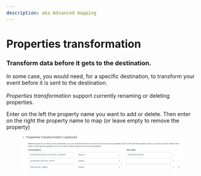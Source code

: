 ```yaml
---
description: aka Advanced mapping
---
```


# Properties transformation

### Transform data before it gets to the destination.

In some case, you would need, for a specific destination, to transform your event before it is sent to the destination.\
\
_Properties transformation_ support currently renaming or deleting properties.

Enter on the left the property name you want to add or delete. Then enter on the right the property name to map (or leave empty to remove the property)

<figure><img src="../../../.gitbook/assets/image (2).png" alt=""><figcaption></figcaption></figure>
